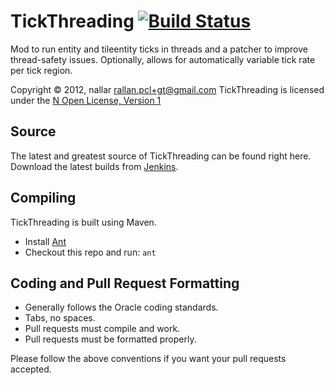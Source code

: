 TickThreading [![Build Status](http://nallar.me/buildservice/job/TickThreading/badge/icon)](http://nallar.me/buildservice/job/TickThreading/)
==========
Mod to run entity and tileentity ticks in threads and a patcher to improve thread-safety issues.
Optionally, allows for automatically variable tick rate per tick region.

Copyright &copy; 2012, nallar <rallan.pcl+gt@gmail.com>
TickThreading is licensed under the [N Open License, Version 1][License]

Source
------
The latest and greatest source of TickThreading can be found right here.  
Download the latest builds from [Jenkins].  

Compiling
---------
TickThreading is built using Maven.

* Install [Ant](http://ant.apache.org/)
* Checkout this repo and run: `ant`

Coding and Pull Request Formatting
----------------------------------
* Generally follows the Oracle coding standards.
* Tabs, no spaces.
* Pull requests must compile and work.
* Pull requests must be formatted properly.

Please follow the above conventions if you want your pull requests accepted.

[License]: http://nallar.me/licenses/n-open-license-v1.txt
[Jenkins]: http://nallar.me/buildservice
